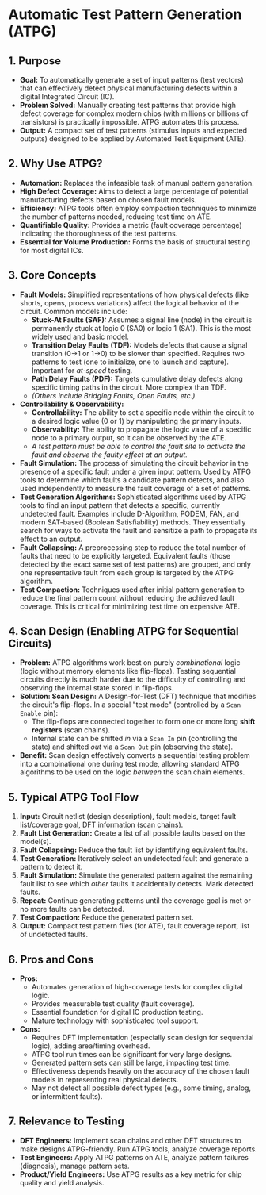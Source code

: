 # Automatic Test Pattern Generation (ATPG)

## 1. Purpose

* **Goal:** To automatically generate a set of input patterns (test vectors) that can effectively detect physical manufacturing defects within a digital Integrated Circuit (IC).
* **Problem Solved:** Manually creating test patterns that provide high defect coverage for complex modern chips (with millions or billions of transistors) is practically impossible. ATPG automates this process.
* **Output:** A compact set of test patterns (stimulus inputs and expected outputs) designed to be applied by Automated Test Equipment (ATE).

## 2. Why Use ATPG?

* **Automation:** Replaces the infeasible task of manual pattern generation.
* **High Defect Coverage:** Aims to detect a large percentage of potential manufacturing defects based on chosen fault models.
* **Efficiency:** ATPG tools often employ compaction techniques to minimize the number of patterns needed, reducing test time on ATE.
* **Quantifiable Quality:** Provides a metric (fault coverage percentage) indicating the thoroughness of the test patterns.
* **Essential for Volume Production:** Forms the basis of structural testing for most digital ICs.

## 3. Core Concepts

* **Fault Models:** Simplified representations of how physical defects (like shorts, opens, process variations) affect the logical behavior of the circuit. Common models include:
    * **Stuck-At Faults (SAF):** Assumes a signal line (node) in the circuit is permanently stuck at logic 0 (SA0) or logic 1 (SA1). This is the most widely used and basic model.
    * **Transition Delay Faults (TDF):** Models defects that cause a signal transition (0->1 or 1->0) to be slower than specified. Requires two patterns to test (one to initialize, one to launch and capture). Important for *at-speed* testing.
    * **Path Delay Faults (PDF):** Targets cumulative delay defects along specific timing paths in the circuit. More complex than TDF.
    * *(Others include Bridging Faults, Open Faults, etc.)*
* **Controllability & Observability:**
    * **Controllability:** The ability to set a specific node within the circuit to a desired logic value (0 or 1) by manipulating the primary inputs.
    * **Observability:** The ability to propagate the logic value of a specific node to a primary output, so it can be observed by the ATE.
    * *A test pattern must be able to control the fault site to activate the fault and observe the faulty effect at an output.*
* **Fault Simulation:** The process of simulating the circuit behavior in the presence of a specific fault under a given input pattern. Used by ATPG tools to determine which faults a candidate pattern detects, and also used independently to measure the fault coverage of a set of patterns.
* **Test Generation Algorithms:** Sophisticated algorithms used by ATPG tools to find an input pattern that detects a specific, currently undetected fault. Examples include D-Algorithm, PODEM, FAN, and modern SAT-based (Boolean Satisfiability) methods. They essentially search for ways to activate the fault and sensitize a path to propagate its effect to an output.
* **Fault Collapsing:** A preprocessing step to reduce the total number of faults that need to be explicitly targeted. Equivalent faults (those detected by the exact same set of test patterns) are grouped, and only one representative fault from each group is targeted by the ATPG algorithm.
* **Test Compaction:** Techniques used after initial pattern generation to reduce the final pattern count without reducing the achieved fault coverage. This is critical for minimizing test time on expensive ATE.

## 4. Scan Design (Enabling ATPG for Sequential Circuits)

* **Problem:** ATPG algorithms work best on purely *combinational* logic (logic without memory elements like flip-flops). Testing sequential circuits directly is much harder due to the difficulty of controlling and observing the internal state stored in flip-flops.
* **Solution: Scan Design:** A Design-for-Test (DFT) technique that modifies the circuit's flip-flops. In a special "test mode" (controlled by a `Scan Enable` pin):
    * The flip-flops are connected together to form one or more long **shift registers** (scan chains).
    * Internal state can be shifted *in* via a `Scan In` pin (controlling the state) and shifted *out* via a `Scan Out` pin (observing the state).
* **Benefit:** Scan design effectively converts a sequential testing problem into a combinational one during test mode, allowing standard ATPG algorithms to be used on the logic *between* the scan chain elements.

## 5. Typical ATPG Tool Flow

1.  **Input:** Circuit netlist (design description), fault models, target fault list/coverage goal, DFT information (scan chains).
2.  **Fault List Generation:** Create a list of all possible faults based on the model(s).
3.  **Fault Collapsing:** Reduce the fault list by identifying equivalent faults.
4.  **Test Generation:** Iteratively select an undetected fault and generate a pattern to detect it.
5.  **Fault Simulation:** Simulate the generated pattern against the remaining fault list to see which *other* faults it accidentally detects. Mark detected faults.
6.  **Repeat:** Continue generating patterns until the coverage goal is met or no more faults can be detected.
7.  **Test Compaction:** Reduce the generated pattern set.
8.  **Output:** Compact test pattern files (for ATE), fault coverage report, list of undetected faults.

## 6. Pros and Cons

* **Pros:**
    * Automates generation of high-coverage tests for complex digital logic.
    * Provides measurable test quality (fault coverage).
    * Essential foundation for digital IC production testing.
    * Mature technology with sophisticated tool support.
* **Cons:**
    * Requires DFT implementation (especially scan design for sequential logic), adding area/timing overhead.
    * ATPG tool run times can be significant for very large designs.
    * Generated pattern sets can still be large, impacting test time.
    * Effectiveness depends heavily on the accuracy of the chosen fault models in representing real physical defects.
    * May not detect all possible defect types (e.g., some timing, analog, or intermittent faults).

## 7. Relevance to Testing

* **DFT Engineers:** Implement scan chains and other DFT structures to make designs ATPG-friendly. Run ATPG tools, analyze coverage reports.
* **Test Engineers:** Apply ATPG patterns on ATE, analyze pattern failures (diagnosis), manage pattern sets.
* **Product/Yield Engineers:** Use ATPG results as a key metric for chip quality and yield analysis.

